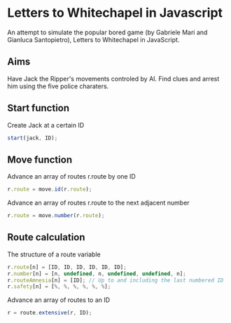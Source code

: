 Letters to Whitechapel in Javascript
====================================

An attempt to simulate the popular bored game (by Gabriele Mari and Gianluca Santopietro), Letters to Whitechapel in JavaScript.

Aims
----

Have Jack the Ripper's movements controled by AI. Find clues and arrest him using the five police charaters.

Start function
--------------

Create Jack at a certain ID
```javascript
start(jack, ID);
```

Move function
-------------

Advance an array of routes r.route by one ID
```javascript
r.route = move.id(r.route);
```

Advance an array of routes r.route to the next adjacent number
```javascript
r.route = move.number(r.route);
```

Route calculation
-----------------

The structure of a route variable
```javascript
r.route[n] = [ID, ID, ID, ID, ID, ID];
r.number[n] = [n, undefined, n, undefined, undefined, n];
r.routeAmnesia[n] = [ID]; // Up to and including the last numbered ID
r.safety[n] = [%, %, %, %, %, %];
```

Advance an array of routes to an ID
```javascript
r = route.extensive(r, ID);
```